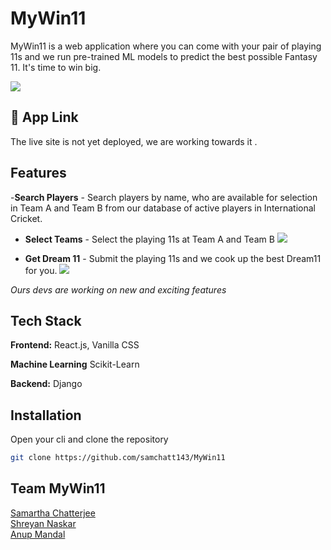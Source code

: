 # MyWin11

MyWin11 is a web application where you can come with your pair of playing 11s and we run pre-trained ML models to predict the best possible Fantasy 11. It's time to win big.<br/>

![](https://github.com/shreyan-naskar/MyWin11/blob/main/src/images/TeamSelect.png)

## 🔗 App Link

The live site is not yet deployed, we are working towards it .

## Features

-**Search Players** - Search players by name, who are available for selection in Team A and Team B from our database of active players in International Cricket.

- **Select Teams** - Select the playing 11s at Team A and Team B
![](https://github.com/shreyan-naskar/MyWin11/blob/main/src/images/TeamSelect.png)

- **Get Dream 11** - Submit the playing 11s and we cook up the best Dream11 for you.
![](https://github.com/shreyan-naskar/MyWin11/blob/main/src/images/prediction.png)


*Ours devs are working on new and exciting features*<br/>

## Tech Stack

**Frontend:** React.js, Vanilla CSS

**Machine Learning** Scikit-Learn

**Backend:** Django

## Installation

Open your cli and clone the repository

```bash
git clone https://github.com/samchatt143/MyWin11
```

## Team MyWin11

[Samartha Chatterjee ](https://github.com/samchatt143)  
[Shreyan Naskar ](https://github.com/shreyan-naskar)<br/>
[Anup  Mandal ](https://github.com/AnupMandal0505)
